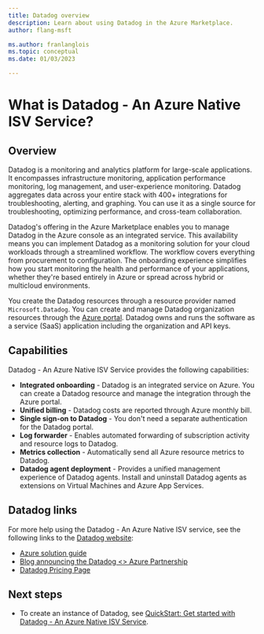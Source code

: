 ```yaml
---
title: Datadog overview
description: Learn about using Datadog in the Azure Marketplace.
author: flang-msft

ms.author: franlanglois
ms.topic: conceptual
ms.date: 01/03/2023

---
```


# What is Datadog - An Azure Native ISV Service?

## Overview

Datadog is a monitoring and analytics platform for large-scale applications. It encompasses infrastructure monitoring, application performance monitoring, log management, and user-experience monitoring. Datadog aggregates data across your entire stack with 400+ integrations for troubleshooting, alerting, and graphing. You can use it as a single source for troubleshooting, optimizing performance, and cross-team collaboration.

Datadog's offering in the Azure Marketplace enables you to manage Datadog in the Azure console as an integrated service. This availability means you can implement Datadog as a monitoring solution for your cloud workloads through a streamlined workflow. The workflow covers everything from procurement to configuration. The onboarding experience simplifies how you start monitoring the health and performance of your applications, whether they're based entirely in Azure or spread across hybrid or multicloud environments.

You create the Datadog resources through a resource provider named `Microsoft.Datadog`. You can create and manage Datadog organization resources through the [Azure portal](https://portal.azure.com/). Datadog owns and runs the software as a service (SaaS) application including the organization and API keys.

## Capabilities

Datadog - An Azure Native ISV Service provides the following capabilities:

- **Integrated onboarding** - Datadog is an integrated service on Azure. You can create a Datadog resource and manage the integration through the Azure portal.
- **Unified billing** - Datadog costs are reported through Azure monthly bill.
- **Single sign-on to Datadog** - You don't need a separate authentication for the Datadog portal.
- **Log forwarder** - Enables automated forwarding of subscription activity and resource logs to Datadog.
- **Metrics collection** - Automatically send all Azure resource metrics to Datadog.
- **Datadog agent deployment** - Provides a unified management experience of Datadog agents. Install and uninstall Datadog agents as extensions on Virtual Machines and Azure App Services.

## Datadog links

For more help using the Datadog - An Azure Native ISV service, see the following links to the [Datadog website](https://www.datadoghq.com/):

- [Azure solution guide](https://www.datadoghq.com/solutions/azure/)
- [Blog announcing the Datadog <> Azure Partnership](https://www.datadoghq.com/blog/azure-datadog-partnership/)
- [Datadog Pricing Page](https://www.datadoghq.com/pricing/)

## Next steps

- To create an instance of Datadog, see [QuickStart: Get started with Datadog - An Azure Native ISV Service](create.md).
